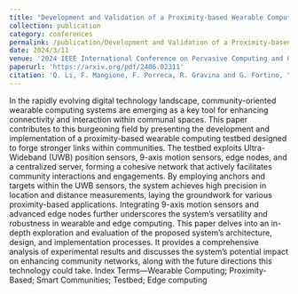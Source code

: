 ```yaml
---
title: "Development and Validation of a Proximity-based Wearable Computing Testbed for Community-oriented Wearable Systems"
collection: publication
category: conferences
permalink: /publication/Development and Validation of a Proximity-based Wearable Computing Testbed for Community-oriented Wearable Systems
date: 2024/3/11
venue: '2024 IEEE International Conference on Pervasive Computing and Communications Workshops and other Affiliated Events (PerCom Workshops)'
paperurl: 'https://arxiv.org/pdf/2406.02311'
citation: 'Q. Li, F. Mangione, F. Porreca, R. Gravina and G. Fortino, "Development and Validation of a Proximity-based Wearable Computing Testbed for Community-oriented Wearable Systems," 2024 IEEE International Conference on Pervasive Computing and Communications Workshops and other Affiliated Events (PerCom Workshops), Biarritz, France, 2024, pp. 45-50, doi: 10.1109/PerComWorkshops59983.2024.10502607. keywords: {Data privacy;Conferences;Motion detection;Sensor systems;Robustness;Security;Servers;Wearable Computing;Proximity-Based;Smart Communities;Testbed;Edge computing}'
---
```

In the rapidly evolving digital technology landscape,
community-oriented wearable computing systems are emerging
as a key tool for enhancing connectivity and interaction within
communal spaces. This paper contributes to this burgeoning
field by presenting the development and implementation of a
proximity-based wearable computing testbed designed to forge
stronger links within communities. The testbed exploits Ultra-Wideband (UWB) position sensors, 9-axis motion sensors, edge nodes, and a centralized server, forming a cohesive network that actively facilitates community interactions and engagements. By employing anchors and targets within the UWB sensors, the system achieves high precision in location and distance measurements, laying the groundwork for various proximity-based applications. Integrating 9-axis motion sensors and advanced edge nodes further underscores the system’s versatility and robustness in wearable and edge computing. This paper delves into an in-depth exploration and evaluation of the proposed system’s architecture, design, and implementation processes. It provides a comprehensive analysis of experimental results and discusses the system’s potential impact on enhancing community networks, along with the future directions this technology could take.
Index Terms—Wearable Computing; Proximity-Based; Smart
Communities; Testbed; Edge computing
